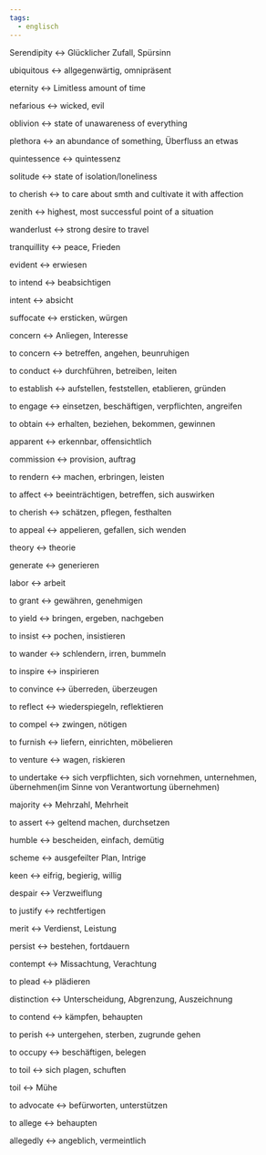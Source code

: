 ```yaml
---
tags:
  - englisch
---
```

Serendipity <-> Glücklicher Zufall, Spürsinn
<!--SR:!2024-10-02,68,312!2024-10-05,68,317-->

ubiquitous <-> allgegenwärtig, omnipräsent
<!--SR:!2024-09-23,59,310!2024-09-04,41,297-->

eternity <-> Limitless amount of time
<!--SR:!2024-09-20,57,312!2024-09-30,65,317-->

nefarious <-> wicked, evil
<!--SR:!2024-10-02,68,312!2024-09-26,61,317-->

oblivion <-> state of unawareness of everything
<!--SR:!2024-08-31,41,292!2024-10-12,75,325-->

plethora <-> an abundance of something, Überfluss an etwas
<!--SR:!2024-10-04,67,317!2024-09-18,55,312-->

quintessence <-> quintessenz
<!--SR:!2024-09-19,58,312!2024-09-25,61,317-->

solitude <-> state of isolation/loneliness
<!--SR:!2024-09-16,55,310!2024-10-06,69,317-->

to cherish <-> to care about smth and cultivate it with affection
<!--SR:!2024-09-24,61,317!2024-09-01,44,290-->

zenith <-> highest, most successful point of a situation
<!--SR:!2024-09-15,50,305!2024-08-23,36,290-->

wanderlust <-> strong desire to travel
<!--SR:!2024-09-22,59,317!2024-09-15,55,312-->

tranquillity <-> peace, Frieden
<!--SR:!2024-09-09,50,292!2024-09-21,58,317-->

evident <-> erwiesen
<!--SR:!2024-08-15,16,332!2024-08-19,19,338-->

to intend <-> beabsichtigen
<!--SR:!2024-08-14,15,332!2024-08-19,19,338-->

intent <-> absicht
<!--SR:!2024-08-14,15,332!2024-08-17,17,338-->

suffocate <-> ersticken, würgen
<!--SR:!2024-08-15,16,332!2024-08-18,18,338-->

concern <-> Anliegen, Interesse
<!--SR:!2024-08-15,13,298!2024-08-16,17,332-->

to concern <-> betreffen, angehen, beunruhigen
<!--SR:!2024-09-02,24,298!2024-08-16,17,332-->

to conduct <-> durchführen, betreiben, leiten
<!--SR:!2024-08-12,14,312!2024-08-19,19,338-->

to establish <-> aufstellen, feststellen, etablieren, gründen
<!--SR:!2024-09-07,29,338!2024-08-18,19,332-->

to engage <-> einsetzen, beschäftigen, verpflichten, angreifen
<!--SR:!2024-08-21,10,272!2024-08-18,9,288-->

to obtain <-> erhalten, beziehen, bekommen, gewinnen
<!--SR:!2024-09-04,27,312!2024-09-06,28,338-->

apparent <-> erkennbar, offensichtlich
<!--SR:!2024-08-13,14,312!2024-08-19,10,278-->

commission <-> provision, auftrag
<!--SR:!2024-08-12,13,318!2024-08-16,16,332-->

to rendern <-> machen, erbringen, leisten
<!--SR:!2024-08-28,19,337!2024-08-13,10,272-->

to affect <-> beeinträchtigen, betreffen, sich auswirken
<!--SR:!2024-08-17,18,332!2024-08-20,20,338-->

to cherish <-> schätzen, pflegen, festhalten
<!--SR:!2024-08-15,16,332!2024-08-16,16,338-->

to appeal <-> appelieren, gefallen, sich wenden
<!--SR:!2024-08-14,6,278!2024-08-21,17,352-->

theory <-> theorie
<!--SR:!2024-08-20,18,348!2024-08-18,18,338-->

generate <-> generieren
<!--SR:!2024-08-22,20,348!2024-08-19,19,338-->

labor <-> arbeit
<!--SR:!2024-08-22,20,348!2024-08-17,17,338-->

to grant <-> gewähren, genehmigen
<!--SR:!2024-08-17,17,338!2024-08-21,18,328-->

to yield <-> bringen, ergeben, nachgeben
<!--SR:!2024-08-13,4,258!2024-08-19,15,332-->

to insist <-> pochen, insistieren
<!--SR:!2024-08-20,20,338!2024-08-23,20,348-->

to wander <-> schlendern, irren, bummeln
<!--SR:!2024-08-16,16,338!2024-08-19,16,328-->

to inspire <-> inspirieren
<!--SR:!2024-08-17,17,338!2024-08-18,16,348-->

to convince <-> überreden, überzeugen
<!--SR:!2024-08-22,19,348!2024-08-18,18,338-->

to reflect <-> wiederspiegeln, reflektieren
<!--SR:!2024-08-20,20,338!2024-08-22,19,348-->

to compel <-> zwingen, nötigen
<!--SR:!2024-09-26,47,338!2024-08-19,16,348-->

to furnish <-> liefern, einrichten, möbelieren
<!--SR:!2024-08-19,17,348!2024-08-16,16,338-->

to venture <-> wagen, riskieren
<!--SR:!2024-08-19,17,348!2024-08-20,20,338-->

to undertake <-> sich verpflichten, sich vornehmen, unternehmen, übernehmen(im Sinne von Verantwortung übernehmen)
<!--SR:!2024-08-14,11,278!2024-08-24,20,357-->

majority <-> Mehrzahl, Mehrheit
<!--SR:!2024-08-21,18,348!2024-08-16,16,338-->

to assert <-> geltend machen, durchsetzen
<!--SR:!2024-08-18,14,298!2024-08-22,19,354-->

humble <-> bescheiden, einfach, demütig
<!--SR:!2024-08-17,17,338!2024-08-18,15,328-->

scheme <-> ausgefeilter Plan, Intrige
<!--SR:!2024-08-19,17,348!2024-08-16,16,338-->

keen <-> eifrig, begierig, willig
<!--SR:!2024-08-11,7,308!2024-08-20,20,338-->

despair <-> Verzweiflung
<!--SR:!2024-08-19,17,348!2024-08-19,19,338-->

to justify <-> rechtfertigen
<!--SR:!2024-08-20,18,348!2024-08-18,18,338-->

merit <-> Verdienst, Leistung
<!--SR:!2024-08-21,18,348!2024-08-17,17,338-->

persist <-> bestehen, fortdauern
<!--SR:!2024-08-17,17,338!2024-08-20,17,328-->

contempt <-> Missachtung, Verachtung
<!--SR:!2024-08-12,10,308!2024-08-18,18,338-->

to plead <-> plädieren
<!--SR:!2024-08-20,20,338!2024-08-21,19,348-->

distinction <-> Unterscheidung, Abgrenzung, Auszeichnung
<!--SR:!2024-09-21,43,338!2024-08-18,16,348-->

to contend <-> kämpfen, behaupten
<!--SR:!2024-08-20,18,348!2024-08-13,14,318-->

to perish <-> untergehen, sterben, zugrunde gehen
<!--SR:!2024-08-20,17,348!2024-08-17,17,338-->

to occupy <-> beschäftigen, belegen
<!--SR:!2024-08-17,17,338!2024-08-19,17,348-->

to toil <-> sich plagen, schuften
<!--SR:!2024-08-20,20,338!2024-08-21,19,348-->

toil <-> Mühe
<!--SR:!2024-08-18,18,338!2024-08-21,19,348-->

to advocate <-> befürworten, unterstützen
<!--SR:!2024-08-18,16,348!2024-08-19,19,338-->

to allege <-> behaupten
<!--SR:!2024-08-22,20,348!2024-08-16,16,338-->

allegedly <-> angeblich, vermeintlich
<!--SR:!2024-08-13,11,328!2024-08-18,18,338-->


